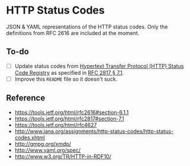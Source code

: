 # HTTP Status Codes

JSON & YAML representations of the HTTP status codes. Only the definitions from
RFC 2616 are included at the moment.

## To-do

- [ ] Update status codes from [Hypertext Transfer Protocol (HTTP) Status Code Registry](http://www.iana.org/assignments/http-status-codes/http-status-codes.xhtml) as specified in [RFC 2817 § 7.1](https://tools.ietf.org/html/rfc2817#section-7.1).
- [ ] Improve this `README` file so it doesn't suck.

## Reference

- https://tools.ietf.org/html/rfc2616#section-6.1.1
- https://tools.ietf.org/html/rfc2817#section-7.1
- https://tools.ietf.org/html/rfc4627
- http://www.iana.org/assignments/http-status-codes/http-status-codes.xhtml
- http://gmpg.org/xmdp/
- http://www.yaml.org/spec/
- http://www.w3.org/TR/HTTP-in-RDF10/
